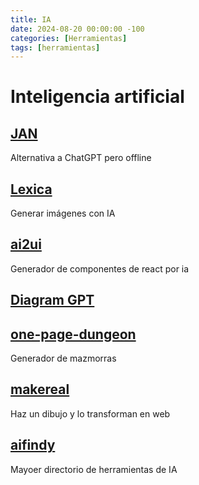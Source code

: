 ```yaml
---
title: IA
date: 2024-08-20 00:00:00 -100
categories: [Herramientas]
tags: [herramientas]
---
```


# Inteligencia artificial

## [JAN](https://jan.ai/)

Alternativa a ChatGPT pero offline

## [Lexica](https://lexica.art/)

Generar imágenes con IA

## [ai2ui](https://ai2ui.co/es)

Generador de componentes de react por ia

## [Diagram GPT](https://www.eraser.io/diagramgpt)

## [one-page-dungeon](https://watabou.itch.io/one-page-dungeon)

Generador de mazmorras

## [makereal](https://makereal.tldraw.com/)

Haz un dibujo y lo transforman en web

## [aifindy](https://aifindy.com/)

Mayoer directorio de herramientas de IA
